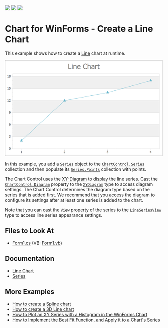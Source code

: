 <!-- default badges list -->
![](https://img.shields.io/endpoint?url=https://codecentral.devexpress.com/api/v1/VersionRange/128573490/14.2.3%2B)
[![](https://img.shields.io/badge/Open_in_DevExpress_Support_Center-FF7200?style=flat-square&logo=DevExpress&logoColor=white)](https://supportcenter.devexpress.com/ticket/details/E1208)
[![](https://img.shields.io/badge/📖_How_to_use_DevExpress_Examples-e9f6fc?style=flat-square)](https://docs.devexpress.com/GeneralInformation/403183)
<!-- default badges end -->

# Chart for WinForms - Create a Line Chart

This example shows how to create a [Line](https://docs.devexpress.com/WindowsForms/2976/controls-and-libraries/chart-control/series-views/2d-series-views/point-and-line-series-views/line-chart?p=netframework) chart at runtime.

![Resulting chart](Images/resulting-chart.png)

In this example, you add a [`Series`](https://docs.devexpress.com/CoreLibraries/DevExpress.XtraCharts.Series) object to the [`ChartControl.Series`](https://docs.devexpress.com/WindowsForms/DevExpress.XtraCharts.ChartControl.Series) collection and then populate its [`Series.Points`](https://docs.devexpress.com/CoreLibraries/DevExpress.XtraCharts.Series.Points) collection with points.

The Chart Control uses the [XY-Diagram](https://docs.devexpress.com/WindowsForms/5908/controls-and-libraries/chart-control/diagram/xy-diagram?p=netframework) to display the line series. Cast the [`ChartControl.Diagram`](https://docs.devexpress.com/WindowsForms/DevExpress.XtraCharts.ChartControl.Diagram?p=netframework) property to the [`XYDiagram`](https://docs.devexpress.com/CoreLibraries/DevExpress.XtraCharts.XYDiagram?p=netframework) type to access diagram settings. The Chart Control determines the diagram type based on the series that is added first. We recommend that you access the diagram to configure its settings after at least one series is added to the chart. 

Note that you can cast the [`View`](https://docs.devexpress.com/CoreLibraries/DevExpress.XtraCharts.SeriesBase.View?p=netframework) property of the series to the [`LineSeriesView`](https://docs.devexpress.com/CoreLibraries/DevExpress.XtraCharts.LineSeriesView) type to access line series appearance settings.

## Files to Look At

* [Form1.cs](./CS/Series_LineChart/Form1.cs) (VB: [Form1.vb](./VB/Series_LineChart/Form1.vb))

## Documentation

* [Line Chart](https://docs.devexpress.com/WindowsForms/2976/controls-and-libraries/chart-control/series-views/2d-series-views/point-and-line-series-views/line-chart?p=netframework)
* [Series](https://docs.devexpress.com/WindowsForms/6167/controls-and-libraries/chart-control/series)

## More Examples

* [How to create a Spline chart](https://github.com/DevExpress-Examples/how-to-create-a-spline-chart-e1048)
* [How to create a 3D Line chart](https://github.com/DevExpress-Examples/how-to-create-a-3d-line-chart-e1026)
* [How to Plot an XY Series with a Histogram in the WinForms Chart](https://github.com/DevExpress-Examples/winforms-charts-plot-xy-series-with-histogram)
* [How to Implement the Best Fit Function, and Apply it to a Chart's Series](https://github.com/DevExpress-Examples/winforms-charts-apply-the-best-fit-function-to-a-series)
